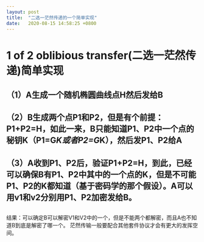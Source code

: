 ```yaml
---
layout: post
title:  "二选一茫然传递的一个简单实现"
date:   2020-08-15 14:58:25 +0800
---
```

# 1 of 2 oblibious transfer(二选一茫然传递)简单实现
## （1）A生成一个随机椭圆曲线点H然后发给B
## （2）B生成两个点P1和P2，但是有个前提：P1+P2=H，如此一来，B只能知道P1、P2中一个点的秘钥K（P1=G*K或者P2=G*K），然后发P1、P2给A
## （3）A收到P1、P2后，验证P1+P2=H，到此，已经可以确保B有P1、P2中其中的一个点的K，但是不可能P1、P2的K都知道（基于密码学的那个假设）。A可以用v1和v2分别用P1、P2加密发给B。
## 
结果：可以确定B可以解密V1和V2中的一个，但是不能两个都解密，而且A也不知道B到底是解密了哪一个。
茫然传输一般要配合其他套件协议才会有更大的发挥空间。
